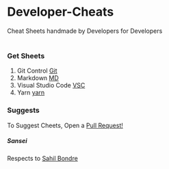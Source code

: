 # Developer-Cheats
Cheat Sheets handmade by Developers for Developers <br><br>
### Get Sheets 
1. Git Control [Git](Git) 
2. Markdown [MD](Markdown)
3. Visual Studio Code [VSC](VS-Code)
4. Yarn [yarn](Yarn)

### Suggests
To Suggest Cheets, Open a [Pull Request!](https://github.com/Timothy-Wangwe/Developer-Cheats/pull/new/master)<br>

##### Sansei
Respects to [Sahil Bondre](https://github.com/godcrampy)
